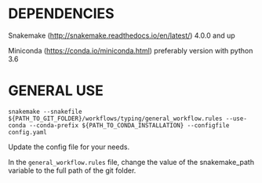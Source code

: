 # DEPENDENCIES
  Snakemake (http://snakemake.readthedocs.io/en/latest/) 4.0.0 and up
  
  Miniconda (https://conda.io/miniconda.html) preferably version with python 3.6



# GENERAL USE

```
snakemake --snakefile ${PATH_TO_GIT_FOLDER}/workflows/typing/general_workflow.rules --use-conda --conda-prefix ${PATH_TO_CONDA_INSTALLATION} --configfile config.yaml
```


Update the config file for your needs.

In the `general_workflow.rules` file, change the value of the snakemake_path variable to the full path of the git folder.
